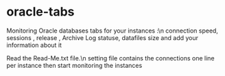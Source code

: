 # oracle-tabs
Monitoring Oracle databases
tabs for your instances :\n
connection speed, sessions , release , Archive Log statuse, datafiles size and add your information about it

Read the Read-Me.txt file.\n
setting file contains the connections
one line per instance then start monitoring the instances

